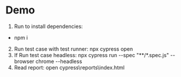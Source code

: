 # Demo
1. Run to install dependencies: 
 - npm i
2. Run test case with test runner: npx cypress open
3. If Run test case headless:  npx cypress run --spec "**/*.spec.js" --browser chrome --headless
4. Read report: open cypress\reports\index.html


